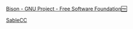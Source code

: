 
[Bison - GNU Project - Free Software Foundation🆓](https://www.gnu.org/software/bison)

[SableCC](https://sablecc.org)
